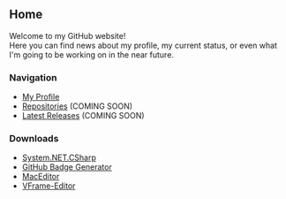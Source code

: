 ## Home
Welcome to my GitHub website!<br/>
Here you can find news about my profile, my current status, or even what I'm going to be working on in the near future.

### Navigation
 - [My Profile](https://github.com/sh4d0w4RCH3R415/)
 - [Repositories](#) (COMING SOON)
 - [Latest Releases](#) (COMING SOON)

### Downloads
 - [System.NET.CSharp](https://github.com/sh4d0w4RCH3R415/System.NET.CSharp/releases/download/1.1/System.NET.CSharp.dll)
 - [GitHub Badge Generator](https://github.com/sh4d0w4RCH3R415/GitHub-Badge-Generator/releases/download/1.0.2/GitHub.Badge.Generator.exe)
 - [MacEditor](https://github.com/sh4d0w4RCH3R415/MacEditor/tree/master/bin/Debug)
 - [VFrame-Editor](https://github.com/sh4d0w4RCH3R415/VFrame-Editor/releases)
